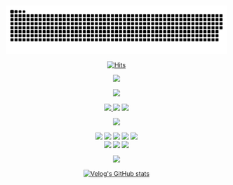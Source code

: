 <div align="center">

![snake gif](https://github.com/JunTaeHahm/JunTaeHahm/blob/output/github-contribution-grid-snake.svg)
  
[![Hits](https://hits.seeyoufarm.com/api/count/incr/badge.svg?url=https%3A%2F%2Fgithub.com%2FJunTaeHahm&count_bg=%230C1117&title_bg=%230C1117&icon=cloudsmith.svg&icon_color=%23FFFFFF&title=Hello%21&edge_flat=false)](https://hits.seeyoufarm.com)

<img src="https://i.pinimg.com/originals/0b/5c/c0/0b5cc024841accd9a31a7b2daeb0e57b.gif" width="500"/><br />



<img src="https://capsule-render.vercel.app/api?type=transparent&section=footer&text=Channel&fontColor=4e9450&fontSize=45&fontAlignY=70" height="50" /><br />

<span>
<a href="mailto:jth5287@icloud.com,ahuuae_@kakao.com,jth5287@naver.com"><img src="https://img.shields.io/badge/Mail-ffffff?style=for-the-badge&logo=apple&logoColor=black">
</a>
<a href="https://velog.io/@ahuuae"><img src="https://img.shields.io/badge/Velog-ffffff?style=for-the-badge&logo=Velog&logoColor=black"/></a>
<a href="https://www.instagram.com/ahuuae/"><img src="https://img.shields.io/badge/Instagram-ffffff?style=for-the-badge&logo=Instagram&logoColor=black"/></a><br />

<img src="https://capsule-render.vercel.app/api?type=transparent&section=footer&text=Skill&fontColor=4e9450&fontSize=45&fontAlignY=70" height="50" /><br />

<img src="https://img.shields.io/badge/HTML5-ffffff?style=for-the-badge&logo=HTML5&logoColor=E34F26"/>
<img src="https://img.shields.io/badge/CSS3-ffffff?style=for-the-badge&logo=CSS3&logoColor=1572B6"/>
<img src="https://img.shields.io/badge/JavaScript-ffffff?style=for-the-badge&logo=JavaScript&logoColor=F7DF1E"/>
<img src="https://img.shields.io/badge/TypeScript-ffffff?style=for-the-badge&logo=TypeScript&logoColor=#3178C6"/>
  <img src="https://img.shields.io/badge/React-ffffff?style=for-the-badge&logo=react&logoColor=61DAFB"/>
<br />
<img src="https://img.shields.io/badge/Visual Studio Code-ffffff?style=for-the-badge&logo=Visual Studio Code&logoColor=007ACC"/>
<img src="https://img.shields.io/badge/GitHub-ffffff?style=for-the-badge&logo=GitHub&logoColor=white"/>
<img src="https://img.shields.io/badge/Figma-ffffff?style=for-the-badge&logo=Figma&logoColor=F24E1E"/><br />

<img src="https://capsule-render.vercel.app/api?type=transparent&section=footer&text=Post&fontColor=4e9450&fontSize=45&fontAlignY=70" height="50" /><br />

[![Velog's GitHub stats](https://velog-readme-stats.vercel.app/api?name=ahuuae&color=white)](https://velog.io/@ahuuae)

</div>
